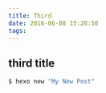 ```yaml
---
title: Third
date: 2016-06-08 15:28:50
tags:
---
```

## third title

``` bash
$ hexo new "My New Post"
```
